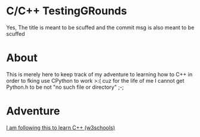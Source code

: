 # C/C++ TestingGRounds
Yes, The title is meant to be scuffed and the commit msg is also meant to be scuffed

# About
This is merely here to keep track of my adventure to learning how to C++ in order to fking use CPython to work >:(
cuz for the life of me I cannot get Python.h to be not "no such file or directory" ;-;

# Adventure
[I am following this to learn C++ (w3schools)](https://www.w3schools.com/cpp/cpp_getstarted.asp)